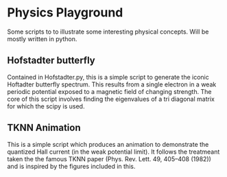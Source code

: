 Physics Playground
==================

Some scripts to to illustrate some interesting physical concepts. Will be mostly written in python.

Hofstadter butterfly
--------------
Contained in Hofstadter.py, this is a simple script to generate the iconic Hoftadter butterfly spectrum. This results from a single electron in a weak periodic potential exposed to a magnetic field of changing strength. The core of this script involves finding the eigenvalues of a tri diagonal matrix for which the scipy is used. 

TKNN Animation
--------------
This is a simple script which produces an animation to demonstrate the quantized Hall current (in the weak potential limit). It follows the treatmeant taken the the famous TKNN paper (Phys. Rev. Lett. 49, 405–408 (1982)) and is inspired by the figures included in this.  

